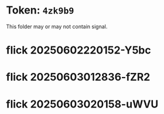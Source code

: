 # Token: `4zk9b9`

This folder may or may not contain signal.
# flick 20250602220152-Y5bc
# flick 20250603012836-fZR2
# flick 20250603020158-uWVU
